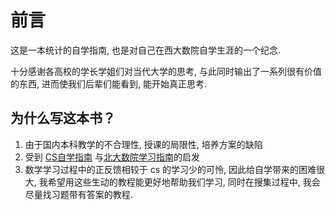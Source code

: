 # 前言

这是一本统计的自学指南,  也是对自己在西大数院自学生涯的一个纪念.

十分感谢各高校的学长学姐们对当代大学的思考, 与此同时输出了一系列很有价值的东西, 进而使我们后辈们能看到, 能开始真正思考.

## 为什么写这本书？

1. 由于国内本科教学的不合理性, 授课的局限性, 培养方案的缺陷
2. 受到 [CS自学指南](https://csdiy.wiki/) 与[北大数院学习指南](https://docs.qq.com/doc/p/aec47ed20c2170d9f680ceaaf81b2b0c8aa7a2a9)的启发
3. 数学学习过程中的正反馈相较于 cs 的学习少的可怜, 因此给自学带来的困难很大, 我希望用这些生动的教程能更好地帮助我们学习, 同时在搜集过程中, 我会尽量找习题带有答案的教程.

